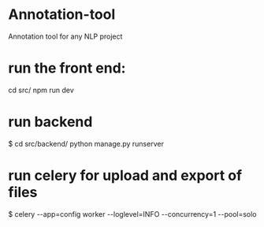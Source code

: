 # Annotation-tool
Annotation tool for any NLP project

# run the front end:
cd src/
npm run dev

# run backend
$ cd src/backend/
python manage.py runserver

# run celery for upload and export of files
$ celery --app=config worker --loglevel=INFO --concurrency=1 --pool=solo

